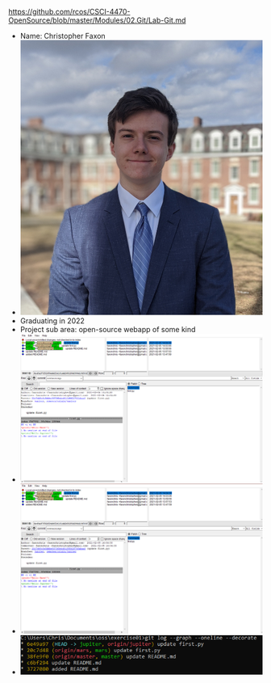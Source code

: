 https://github.com/rcos/CSCI-4470-OpenSource/blob/master/Modules/02.Git/Lab-Git.md

* Name: Christopher Faxon
* ![Picture](me.jpg)
* Graduating in 2022
* Project sub area: open-source webapp of some kind
* ![gitk](gitk.png)
* ![gitkall](gitkall.png)
* ![gitlog](gitlog.png)